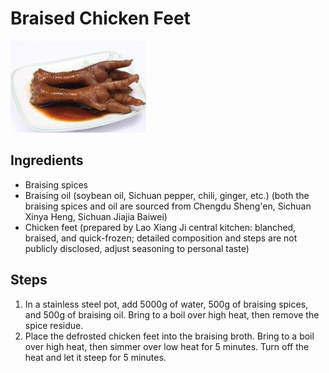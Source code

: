 # Braised Chicken Feet

![Braised Chicken Feet](/images/卤鸡爪.png)

## Ingredients

- Braising spices
- Braising oil (soybean oil, Sichuan pepper, chili, ginger, etc.) (both the braising spices and oil are sourced from Chengdu Sheng'en, Sichuan Xinya Heng, Sichuan Jiajia Baiwei)
- Chicken feet (prepared by Lao Xiang Ji central kitchen: blanched, braised, and quick-frozen; detailed composition and steps are not publicly disclosed, adjust seasoning to personal taste)

## Steps

1. In a stainless steel pot, add 5000g of water, 500g of braising spices, and 500g of braising oil. Bring to a boil over high heat, then remove the spice residue.
2. Place the defrosted chicken feet into the braising broth. Bring to a boil over high heat, then simmer over low heat for 5 minutes. Turn off the heat and let it steep for 5 minutes.
